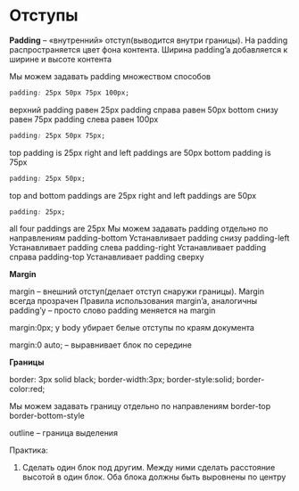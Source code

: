# Отступы

**Padding** – «внутренний» отступ(выводится внутри границы). На padding распространяется цвет фона контента. Ширина padding’a добавляется к ширине и высоте контента

Мы можем задавать padding множеством способов
```css
padding: 25px 50px 75px 100px;
```
верхний padding равен 25px
padding справа равен 50px
bottom снизу равен 75px
padding слева равен 100px

```css
padding: 25px 50px 75px;
```
top padding is 25px
right and left paddings are 50px
bottom padding is 75px

```css
padding: 25px 50px;
```
top and bottom paddings are 25px
right and left paddings are 50px

```css
padding: 25px;
```
all four paddings are 25px
Мы можем задавать padding отдельно по направлениям
padding-bottom
Устанавливает padding снизу
padding-left
Устанавливает padding слева
padding-right
Устанавливает padding справа
padding-top
Устанавливает padding сверху


**Margin**

margin – внешний отступ(делает отступ снаружи границы). Margin всегда прозрачен
Правила использования margin’a, аналогичны padding’у – просто слово padding меняется на margin



margin:0px; у body убирает белые отступы по краям документа

margin:0 auto; – выравнивает блок по середине

**Границы**

border: 3px solid black;
border-width:3px;
border-style:solid;
border-color:red;

Мы можем задавать границу отдельно по направлениям
border-top
border-bottom-style

outline – граница выделения


Практика:
1) Сделать один блок под другим. Между ними сделать расстояние высотой в один блок. Оба блока должны быть выровнены по центру
